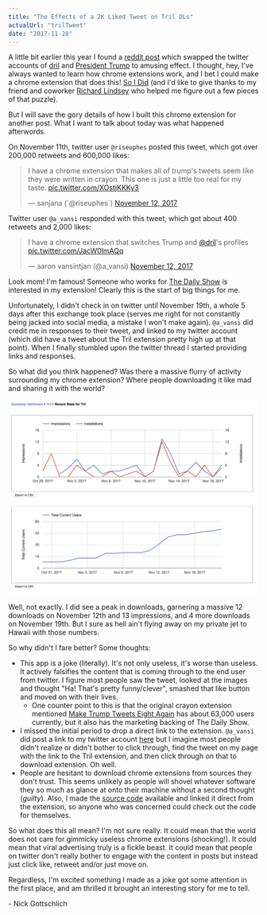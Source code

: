 ```yaml
---
title: "The Effects of a 2K Liked Tweet on Tril DLs"
actualUrl: "trilTweet"
date: "2017-11-28"
---
```


A little bit earlier this year I found a [reddit post](https://redd.it/5xnvn9) which swapped the twitter accounts of [dril](https://twitter.com/dril) and [President Trump](https://twitter.com/realdonaldtrump) to amusing effect. I thought, hey, I've always wanted to learn how chrome extensions work, and I bet I could make a chrome extension that does this! [So I Did](https://chrome.google.com/webstore/detail/tril/dkneemnajjjblcgpdfpmcmihdjclpopj) (and I'd like to give thanks to my friend and coworker [Richard Lindsey](https://twitter.com/Velveeta) who helped me figure out a few pieces of that puzzle).

But I will save the gory details of how I built this chrome extension for another post. What I want to talk about today was what happened afterwords.

On November 11th, twitter user `@riseuphes` posted this tweet, which got over 200,000 retweets and 600,000 likes:

<blockquote class="twitter-tweet" data-lang="en"><p lang="en" dir="ltr">I have a chrome extension that makes all of trump&#39;s tweets seem like they were written in crayon. This one is just a little too real for my taste. <a href="https://t.co/XOstjKKKy3">pic.twitter.com/XOstjKKKy3</a></p>&mdash; sanjana (`@riseuphes`) <a href="https://twitter.com/riseuphes/status/929579600354693120?ref_src=twsrc%5Etfw">November 12, 2017</a></blockquote>
<script async src="https://platform.twitter.com/widgets.js" charset="utf-8"></script>

Twitter user `@a_vansi` responded with this tweet, which got about 400 retweets and 2,000 likes:

<blockquote class="twitter-tweet" data-conversation="none" data-lang="en"><p lang="en" dir="ltr">I have a chrome extension that switches Trump and <a href="https://twitter.com/dril?ref_src=twsrc%5Etfw">@dril</a>&#39;s profiles <a href="https://t.co/JacW0lmAQq">pic.twitter.com/JacW0lmAQq</a></p>&mdash; aaron vansintjan (@a_vansi) <a href="https://twitter.com/a_vansi/status/929679560534347776?ref_src=twsrc%5Etfw">November 12, 2017</a></blockquote>
<script async src="https://platform.twitter.com/widgets.js" charset="utf-8"></script>

Look mom! I'm famous! Someone who works for [The Daily Show](https://twitter.com/Anthony/status/929890641257156609) is interested in my extension! Clearly this is the start of big things for me.

Unfortunately, I didn't check in on twitter until November 19th, a whole 5 days after this exchange took place (serves me right for not constantly being jacked into social media, a mistake I won't make again). `@a_vansi` did credit me in responses to their tweet, and linked to my twitter account (which did have a tweet about the Tril extension pretty high up at that point). When I finally stumbled upon the twitter thread I started providing links and responses.

So what did you think happened? Was there a massive flurry of activity surrounding my chrome extension? Where people downloading it like mad and sharing it with the world?

![Tril graph](./trilTweet/extensionGraph.png)

Well, not exactly. I did see a peak in downloads, garnering a massive 12 downloads on November 12th and 13 impressions, and 4 more downloads on November 19th. But I sure as hell ain't flying away on my private jet to Hawaii with those numbers.

So why didn't I fare better? Some thoughts:

- This app is a joke (literally). It's not only useless, it's worse than useless. It actively falsifies the content that is coming through to the end user from twitter. I figure most people saw the tweet, looked at the images and thought "Ha! That's pretty funny/clever", smashed that like button and moved on with their lives.
  - One counter point to this is that the original crayon extension mentioned [Make Trump Tweets Eight Again](https://chrome.google.com/webstore/detail/make-trump-tweets-eight-a/iopebbikefjcknnbmdkkcebchlnaioen/related?hl=en) has about 63,000 users currently, but it also has the marketing backing of The Daily Show.
- I missed the initial period to drop a direct link to the extension. `@a_vansi` did post a link to my twitter account [here](https://twitter.com/a_vansi/status/929798857160101889) but I imagine most people didn't realize or didn't bother to click through, find the tweet on my page with the link to the Tril extension, and then click through on that to download extension. Oh well.
- People are hesitant to download chrome extensions from sources they don't trust. This seems unlikely as people will shovel whatever software they so much as glance at onto their machine without a second thought (*guilty*). Also, I made the [source code](https://github.com/Nick-Gottschlich/Tril) available and linked it direct from the extension, so anyone who was concerned could check out the code for themselves.

So what does this all mean? I'm not sure really. It could mean that the world does not care for gimmicky useless chrome extensions (shocking!). It could mean that viral advertising truly is a fickle beast. It could mean that people on twitter don't really bother to engage with the content in posts but instead just click like, retweet and/or just move on.

Regardless, I'm excited something I made as a joke got some attention in the first place, and am thrilled it brought an interesting story for me to tell.

\- Nick Gottschlich
